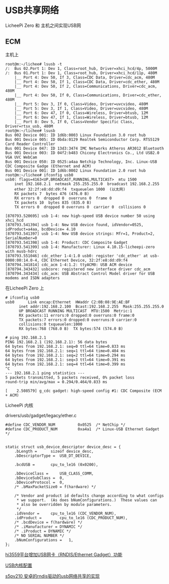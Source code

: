 USB共享网络
=====

LicheePi Zero 和 主机之间实现USB网

ECM
----


主机上

	root@m:~/lichee# lsusb -t
	/:  Bus 02.Port 1: Dev 1, Class=root_hub, Driver=xhci_hcd/4p, 5000M
	/:  Bus 01.Port 1: Dev 1, Class=root_hub, Driver=xhci_hcd/11p, 480M
	    |__ Port 4: Dev 50, If 3, Class=CDC Data, Driver=cdc_acm, 480M
	    |__ Port 4: Dev 50, If 1, Class=CDC Data, Driver=cdc_ether, 480M
	    |__ Port 4: Dev 50, If 2, Class=Communications, Driver=cdc_acm, 480M
	    |__ Port 4: Dev 50, If 0, Class=Communications, Driver=cdc_ether, 480M
	    |__ Port 5: Dev 3, If 0, Class=Video, Driver=uvcvideo, 480M
	    |__ Port 5: Dev 3, If 1, Class=Video, Driver=uvcvideo, 480M
	    |__ Port 6: Dev 47, If 0, Class=Wireless, Driver=btusb, 12M
	    |__ Port 6: Dev 47, If 1, Class=Wireless, Driver=btusb, 12M
	    |__ Port 8: Dev 5, If 0, Class=Vendor Specific Class, Driver=rtsx_usb, 480M
	root@m:~/lichee# lsusb
	Bus 002 Device 001: ID 1d6b:0003 Linux Foundation 3.0 root hub
	Bus 001 Device 005: ID 0bda:0129 Realtek Semiconductor Corp. RTS5129 Card Reader Controller
	Bus 001 Device 047: ID 13d3:3474 IMC Networks Atheros AR3012 Bluetooth
	Bus 001 Device 003: ID 04f2:b483 Chicony Electronics Co., Ltd USB2.0 VGA UVC WebCam
	Bus 001 Device 050: ID 0525:a4aa Netchip Technology, Inc. Linux-USB CDC Composite Gadge (Ethernet and ACM)
	Bus 001 Device 001: ID 1d6b:0002 Linux Foundation 2.0 root hub
	root@m:~/lichee# ifconfig usb0
	usb0: flags=4163<UP,BROADCAST,RUNNING,MULTICAST>  mtu 1500
		inet 192.168.2.1  netmask 255.255.255.0  broadcast 192.168.2.255
		ether 32:2f:e8:dd:d9:f4  txqueuelen 1000  (以太网)
		RX packets 7  bytes 476 (476.0 B)
		RX errors 0  dropped 0  overruns 0  frame 0
		TX packets 10  bytes 835 (835.0 B)
		TX errors 0  dropped 0 overruns 0  carrier 0  collisions 0

	[870793.520695] usb 1-4: new high-speed USB device number 50 using xhci_hcd
	[870793.541394] usb 1-4: New USB device found, idVendor=0525, idProduct=a4aa, bcdDevice= 4.10
	[870793.541397] usb 1-4: New USB device strings: Mfr=1, Product=2, SerialNumber=0
	[870793.541398] usb 1-4: Product: CDC Composite Gadget
	[870793.541399] usb 1-4: Manufacturer: Linux 4.10.15-licheepi-zero with musb-hdrc
	[870793.551046] cdc_ether 1-4:1.0 usb0: register 'cdc_ether' at usb-0000:00:14.0-4, CDC Ethernet Device, 32:2f:e8:dd:d9:f4
	[870794.341814] cdc_acm 1-4:1.2: ttyACM0: USB ACM device
	[870794.343432] usbcore: registered new interface driver cdc_acm
	[870794.343434] cdc_acm: USB Abstract Control Model driver for USB modems and ISDN adapters


在LicheePi Zero 上

	# ifconfig usb0
	usb0      Link encap:Ethernet  HWaddr C2:0B:08:9E:AE:BF
		  inet addr:192.168.2.100  Bcast:192.168.2.255  Mask:255.255.255.0
		  UP BROADCAST RUNNING MULTICAST  MTU:1500  Metric:1
		  RX packets:11 errors:0 dropped:0 overruns:0 frame:0
		  TX packets:7 errors:0 dropped:0 overruns:0 carrier:0
		  collisions:0 txqueuelen:1000
		  RX bytes:768 (768.0 B)  TX bytes:574 (574.0 B)

	# ping 192.168.2.1
	PING 192.168.2.1 (192.168.2.1): 56 data bytes
	64 bytes from 192.168.2.1: seq=0 ttl=64 time=0.833 ms
	64 bytes from 192.168.2.1: seq=1 ttl=64 time=0.404 ms
	64 bytes from 192.168.2.1: seq=2 ttl=64 time=0.294 ms
	64 bytes from 192.168.2.1: seq=3 ttl=64 time=0.391 ms
	64 bytes from 192.168.2.1: seq=4 ttl=64 time=0.399 ms
	^C
	--- 192.168.2.1 ping statistics ---
	5 packets transmitted, 5 packets received, 0% packet loss
	round-trip min/avg/max = 0.294/0.464/0.833 ms
	
	[    2.508579] g_cdc gadget: high-speed config #1: CDC Composite (ECM + ACM)


LicheePi 内核

drivers/usb/gadget/legacy/ether.c

	#define CDC_VENDOR_NUM          0x0525  /* NetChip */
	#define CDC_PRODUCT_NUM         0xa4a1  /* Linux-USB Ethernet Gadget */


	static struct usb_device_descriptor device_desc = { 
	    .bLength =      sizeof device_desc,
	    .bDescriptorType =  USB_DT_DEVICE,

	    .bcdUSB =       cpu_to_le16 (0x0200),

	    .bDeviceClass =     USB_CLASS_COMM,
	    .bDeviceSubClass =  0,  
	    .bDeviceProtocol =  0,  
	    /* .bMaxPacketSize0 = f(hardware) */

	    /* Vendor and product id defaults change according to what configs
	     * we support.  (As does bNumConfigurations.)  These values can
	     * also be overridden by module parameters.
	     */
	    .idVendor =     cpu_to_le16 (CDC_VENDOR_NUM),
	    .idProduct =        cpu_to_le16 (CDC_PRODUCT_NUM),
	    /* .bcdDevice = f(hardware) */
	    /* .iManufacturer = DYNAMIC */
	    /* .iProduct = DYNAMIC */
	    /* NO SERIAL NUMBER */
	    .bNumConfigurations =   1,  
	}; 




[hi3559平台增加USB网卡（RNDIS/Ethernet Gadget）功能](https://blog.csdn.net/zhenglie110/article/details/80223167/)

[USB内核配置](http://blog.chinaunix.net/uid-29958595-id-4844656.html)

[s5pv210 安卓的rndis驱动的usb网络共享的实现](https://blog.csdn.net/xiaoxiaozhu2010/article/details/52330616)


